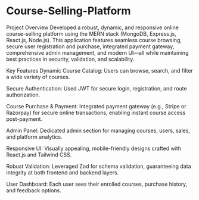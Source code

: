 # Course-Selling-Platform
Project Overview
Developed a robust, dynamic, and responsive online course-selling platform using the MERN stack (MongoDB, Express.js, React.js, Node.js). This application features seamless course browsing, secure user registration and purchase, integrated payment gateway, comprehensive admin management, and modern UI—all while maintaining best practices in security, validation, and scalability.

Key Features
Dynamic Course Catalog: Users can browse, search, and filter a wide variety of courses.

Secure Authentication: Used JWT for secure login, registration, and route authorization.

Course Purchase & Payment: Integrated payment gateway (e.g., Stripe or Razorpay) for secure online transactions, enabling instant course access post-payment.

Admin Panel: Dedicated admin section for managing courses, users, sales, and platform analytics.

Responsive UI: Visually appealing, mobile-friendly designs crafted with React.js and Tailwind CSS.

Robust Validation: Leveraged Zod for schema validation, guaranteeing data integrity at both frontend and backend layers.

User Dashboard: Each user sees their enrolled courses, purchase history, and feedback options.
